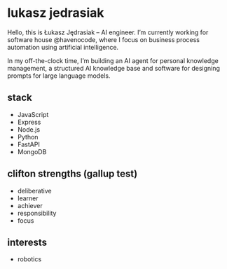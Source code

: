# lukasz jedrasiak
Hello, this is Łukasz Jędrasiak – AI engineer. I’m currently working for software house @havenocode, where I focus on business process automation using artificial intelligence.

In my off-the-clock time, I’m building an AI agent for personal knowledge management, a structured AI knowledge base and software for designing prompts for large language models.
## stack
- JavaScript
- Express
- Node.js
- Python
- FastAPI
- MongoDB

## clifton strengths (gallup test)
- deliberative
- learner
- achiever
- responsibility
- focus

## interests
- robotics

<!---
LukaszJedrasiak/LukaszJedrasiak is a ✨ special ✨ repository because its `README.md` (this file) appears on your GitHub profile.
You can click the Preview link to take a look at your changes.
--->
